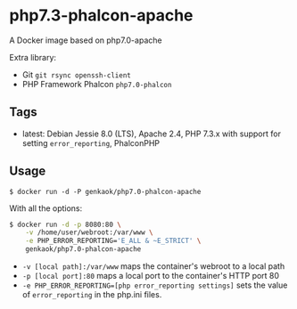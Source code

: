php7.3-phalcon-apache
=====================

A Docker image based on php7.0-apache

Extra library: 
- Git `git rsync openssh-client`
- PHP Framework Phalcon `php7.0-phalcon`

Tags
-----

* latest: Debian Jessie 8.0 (LTS), Apache 2.4, PHP 7.3.x with support for setting `error_reporting`, PhalconPHP

Usage
------

```
$ docker run -d -P genkaok/php7.0-phalcon-apache
```

With all the options:

```bash
$ docker run -d -p 8080:80 \
    -v /home/user/webroot:/var/www \
    -e PHP_ERROR_REPORTING='E_ALL & ~E_STRICT' \
    genkaok/php7.0-phalcon-apache
```

* `-v [local path]:/var/www` maps the container's webroot to a local path
* `-p [local port]:80` maps a local port to the container's HTTP port 80
* `-e PHP_ERROR_REPORTING=[php error_reporting settings]` sets the value of `error_reporting` in the php.ini files.

